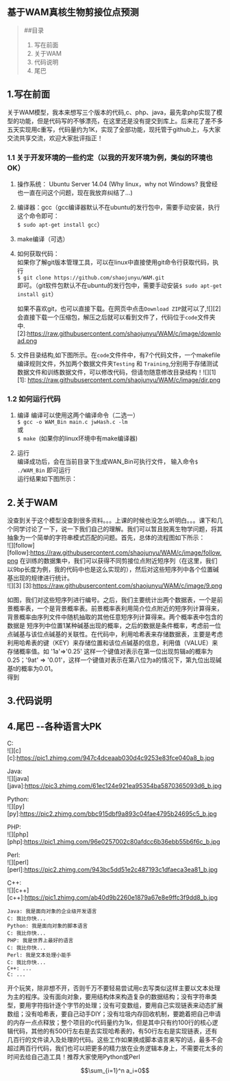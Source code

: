 **基于WAM真核生物剪接位点预测**
-----------
> ##目录
>  1. 写在前面
>  2. 关于WAM
>  3. 代码说明
>  4. 尾巴

##   1.写在前面
关于WAM模型，我本来想写三个版本的代码,c、php、java，最先拿php实现了模型的功能，但是代码写的不够漂亮，在这里还是没有提交到库上。后来花了差不多五天实现用c重写，代码量约为1K，实现了全部功能，现托管于github上，与大家交流共享交流，欢迎大家批评指正！

### 1.1 关于开发环境的一些约定（以我的开发环境为例，类似的环境也OK）

 1. 操作系统： Ubuntu Server 14.04 (Why linux，why not Windows? 我曾经也一直在问这个问题，现在我放弃纠结了...)  

 2. 编译器：gcc（gcc编译器默认不在ubuntu的发行包中，需要手动安装，执行这个命令即可：  
 ` $ sudo apt-get install gcc `）
 3. make编译（可选）
 4. 如何获取代码：  
 如果你了解git版本管理工具，可以在linux中直接使用git命令行获取代码，执行  
     `$ git clone https://github.com/shaojunyu/WAM.git`  
     即可。（git软件包默认不在ubuntu的发行包中，需要手动安装`$ sudo apt-get install git`）  

     如果不喜欢git，也可以直接下载。在网页中点击`Download ZIP`就可以了,![][2]会直接下载一个压缩包，解压之后就可以看到文件了，代码位于`code`文件夹中.
[2]:https://raw.githubusercontent.com/shaojunyu/WAM/c/image/download.png
 5. 文件目录结构,如下图所示。在`code`文件件中，有7个代码文件，一个makefile编译规则文件，外加两个数据文件夹`Testing` 和 `Training`,分别用于存储测试数据文件和训练数据文件，可以修改代码，但请勿随意修改目录结构！![][1]
  [1]: https://raw.githubusercontent.com/shaojunyu/WAM/c/image/dir.png

### 1.2 如何运行代码

 1. 编译 
编译可以使用这两个编译命令（二选一）  
`$ gcc -o WAM_Bin main.c jwHash.c -lm `  
或  
`$ make `(如果你的linux环境中有make编译器)

 2. 运行  
 编译成功后，会在当前目录下生成WAN_Bin可执行文件，
 输入命令`$ ./WAM_Bin` 即可运行  
 运行结果如下图所示：


 ## 2.关于WAM
 没查到关于这个模型没查到很多资料。。。上课的时候也没怎么听明白。。。课下和几个同学讨论了一下，说一下我们自己的理解。我们可以暂且脱离生物学问题，将其抽象为一个简单的字符串模式匹配的问题。首先，总体的流程图如下所示：  
 ![][follow]  
 [follow]:https://raw.githubusercontent.com/shaojunyu/WAM/c/image/follow.png
 在训练的数据集中，我们可以获得不同剪接位点附近短序列（在这里，我们以9bp长度为例，我的代码中也是这么实现的），然后对这些短序列中各个位置碱基出现的规律进行统计。  
 ![][3] 
 [3]:https://raw.githubusercontent.com/shaojunyu/WAM/c/image/9.png

 如图，我们对这些短序列进行编号。之后，我们主要统计出两个数据表，一个是前景概率表，一个是背景概率表。前景概率表利用简介位点附近的短序列计算得来，背景概率由序列文件中随机抽取的其他任意短序列计算得来。两个概率表中包含的数据是 短序列中位置1某种碱基出现的概率，之后的数据是条件概率，考虑前一位点碱基与该位点碱基的关联性。在代码中，利用哈希表来存储数据表，主要是考虑利用哈希表的键（KEY）来存储位置和该位点碱基的信息，利用值（VALUE）来存储概率值。如 '1a'=>'0.25' 这样一个键值对表示在第一位出现剪辑a的概率为0.25；'9at' => '0.01'，这样一个键值对表示在第八位为a的情况下，第九位出现碱基t的概率为0.01。  
 得到
## 3.代码说明

## 4.尾巴  --各种语言大PK

C:  
![][c]
[c]:https://pic1.zhimg.com/947c4dceaab030d4c9253e83fce040a8_b.jpg

Java:  
![][java]
[java]:https://pic3.zhimg.com/61ec124e921ea95354ba5870365093d6_b.jpg

Python:  
![][py]
[py]:https://pic2.zhimg.com/bbc915dbf9a893c04fae4795b24695c5_b.jpg

PHP:  
![][php]
[php]:https://pic1.zhimg.com/96e0257002c80afdcc6b36ebb55b6f6c_b.jpg

Perl:  
![][perl]
[perl]:https://pic2.zhimg.com/943bc5dd51e2c487193c1dfaeca3ea81_b.jpg

C++:  
![][c++]
[c++]:https://pic1.zhimg.com/ab40d9b2260e1879a67e8e9ffc3f9dd8_b.jpg
```
Java: 我是面向对象的企业级开发语言
C: 我比你快...
Python: 我是面向对象的脚本语言
C: 我比你快...
PHP: 我是世界上最好的语言
C: 我比你快...
Perl: 我是文本处理小能手
C: 我比你快...
C++: ...
C: ...
```
开个玩笑，除非想不开，否则千万不要轻易尝试用c去写类似这样主要以文本处理为主的程序。没有面向对象，要用结构体来构造复杂的数据结构；没有字符串类型，要用字符指针逐个字节的处理；没有可变数组，要用自己实现链表来动态扩展数组；没有哈希表，要自己动手DIY；没有垃圾内存回收机制，要跪着把自己申请的内存一点点释放；整个项目的c代码量约为1k，但是其中只有约100行的核心逻辑代码，其他的有500行左右是去实现哈希表的，有50行左右是实现链表，还有几百行的文件读入及处理的代码。这些工作如果换成脚本语言来写的话，最多不会超过两百行代码，我们也可以把更多的精力放在业务逻辑本身上，不需要花太多的时间去给自己造工具！推荐大家使用Python或Perl

$$\sum_{i=1}^n a_i=0$$